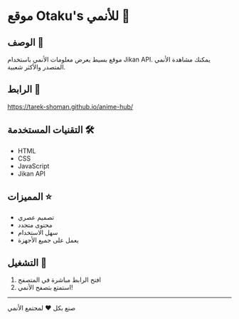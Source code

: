 # موقع Otaku's للأنمي 🎌

## الوصف 📝
موقع بسيط يعرض معلومات الأنمي باستخدام Jikan API. يمكنك مشاهدة الأنمي المتصدر والأكثر شعبية.

## الرابط 🔗
https://tarek-shoman.github.io/anime-hub/

## التقنيات المستخدمة 🛠
- HTML
- CSS
- JavaScript
- Jikan API

## المميزات ⭐
- تصميم عصري
- محتوى متجدد
- سهل الاستخدام
- يعمل على جميع الأجهزة

## التشغيل 🚀
1. افتح الرابط مباشرة في المتصفح
2. استمتع بتصفح الأنمي!

---
صنع بكل ❤️ لمجتمع الأنمي
